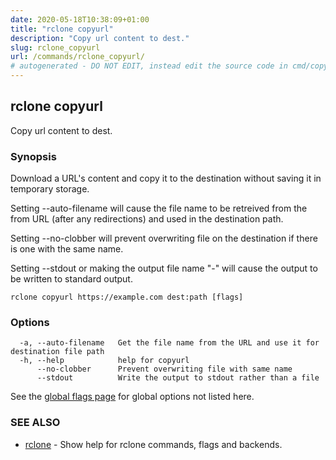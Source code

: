 ```yaml
---
date: 2020-05-18T10:38:09+01:00
title: "rclone copyurl"
description: "Copy url content to dest."
slug: rclone_copyurl
url: /commands/rclone_copyurl/
# autogenerated - DO NOT EDIT, instead edit the source code in cmd/copyurl/ and as part of making a release run "make commanddocs"
---
```

## rclone copyurl

Copy url content to dest.

### Synopsis


Download a URL's content and copy it to the destination without saving
it in temporary storage.

Setting --auto-filename will cause the file name to be retreived from
the from URL (after any redirections) and used in the destination
path.

Setting --no-clobber will prevent overwriting file on the 
destination if there is one with the same name.

Setting --stdout or making the output file name "-" will cause the
output to be written to standard output.


```
rclone copyurl https://example.com dest:path [flags]
```

### Options

```
  -a, --auto-filename   Get the file name from the URL and use it for destination file path
  -h, --help            help for copyurl
      --no-clobber      Prevent overwriting file with same name
      --stdout          Write the output to stdout rather than a file
```

See the [global flags page](/flags/) for global options not listed here.

### SEE ALSO

* [rclone](/commands/rclone/)	 - Show help for rclone commands, flags and backends.

